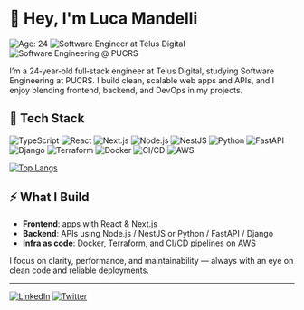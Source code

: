 # 👋 Hey, I'm Luca Mandelli

![Age: 24](https://img.shields.io/badge/Age-24-blue) ![Software Engineer at Telus Digital](https://img.shields.io/badge/Software%20Engineer-TelusDigital-orange) ![Software Engineering @ PUCRS](https://img.shields.io/badge/Software%20Engineering-PUCRS-green)
 
I’m a 24‑year‑old full‑stack engineer at Telus Digital, studying Software Engineering at PUCRS. I build clean, scalable web apps and APIs, and I enjoy blending frontend, backend, and DevOps in my projects.

## 🔧 Tech Stack

![TypeScript](https://img.shields.io/badge/TypeScript-3178C6?style=for-the-badge&logo=typescript&logoColor=white)
![React](https://img.shields.io/badge/React-20232A?style=for-the-badge&logo=react&logoColor=61DAFB)
![Next.js](https://img.shields.io/badge/Next.js-000000?style=for-the-badge&logo=nextdotjs&logoColor=white)
![Node.js](https://img.shields.io/badge/Node.js-43853D?style=for-the-badge&logo=node.js&logoColor=white)
![NestJS](https://img.shields.io/badge/NestJS-E0234E?style=for-the-badge&logo=nestjs&logoColor=white)
![Python](https://img.shields.io/badge/Python-3776AB?style=for-the-badge&logo=python&logoColor=white)
![FastAPI](https://img.shields.io/badge/FastAPI-009688?style=for-the-badge&logo=fastapi&logoColor=white)
![Django](https://img.shields.io/badge/Django-092E20?style=for-the-badge&logo=django&logoColor=white)
![Terraform](https://img.shields.io/badge/Terraform-623CE4?style=for-the-badge&logo=terraform&logoColor=white)
![Docker](https://img.shields.io/badge/Docker-2496ED?style=for-the-badge&logo=docker&logoColor=white)
![CI/CD](https://img.shields.io/badge/CI/CD-000000?style=for-the-badge&logo=github-actions&logoColor=white)
![AWS](https://img.shields.io/badge/AWS-FF9900?style=for-the-badge&logo=amazon-aws&logoColor=white)

[![Top Langs](https://github-readme-stats.vercel.app/api/top-langs/?username=LucaMandelli&layout=compact&theme=tokyonight)](https://github.com/LucaMandelli)

## ⚡ What I Build

- **Frontend**: apps with React & Next.js  
- **Backend**: APIs using Node.js / NestJS or Python / FastAPI / Django  
- **Infra as code**: Docker, Terraform, and CI/CD pipelines on AWS

I focus on clarity, performance, and maintainability — always with an eye on clean code and reliable deployments.

---

[![LinkedIn](https://img.shields.io/badge/-LinkedIn-0077B5?style=for-the-badge&logo=linkedin&logoColor=white)](https://www.linkedin.com/in/luca-partichelli-mandelli/) [![Twitter](https://img.shields.io/badge/-Twitter-1DA1F2?style=for-the-badge&logo=twitter&logoColor=white)](https://twitter.com/lucamandelli01)
